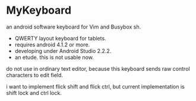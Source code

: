 # MyKeyboard

an android software keyboard for Vim and Busybox sh.

* QWERTY layout keyboard for tablets.
* requires android 4.1.2 or more.
* developing under Android Studio 2.2.2.
* an etude. this is not usable now.

do not use in ordinary text editor,
because this keyboard sends raw control characters to edit field.

i want to implement flick shift and flick ctrl,
but current implementation is shift lock and ctrl lock.
